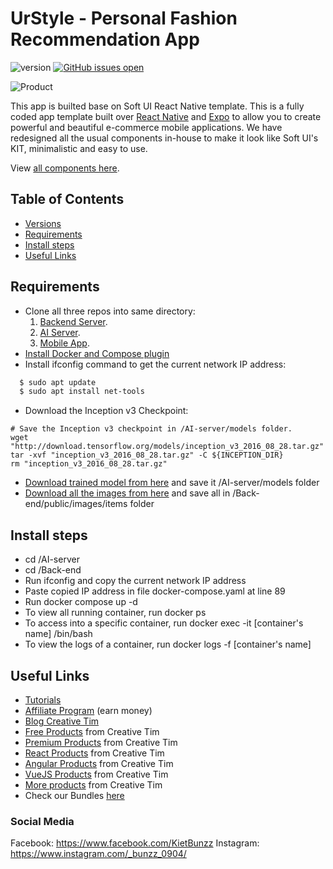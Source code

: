 # UrStyle - Personal Fashion Recommendation App

![version](https://img.shields.io/badge/version-1.0.1-blue.svg)  [![GitHub issues open](https://img.shields.io/github/issues/creativetimofficial/ct-soft-ui-react-native.svg?style=flat)](https://github.com/Capstone-Project-UrStyle/Mobile-app/issues)

![Product](![image](https://github.com/Capstone-Project-UrStyle/Mobile-app/assets/87163945/f1a47eca-4108-4237-b5e4-1d65b4f0c7a8))

This app is builted base on Soft UI React Native template. This is a fully coded app template built over [React Native](https://facebook.github.io/react-native/?ref=creativetim) and [Expo](https://expo.io/?ref=creativetim) to allow you to create powerful and beautiful e-commerce mobile applications. We have redesigned all the usual components in-house to make it look like Soft UI's KIT, minimalistic and easy to use.

View [all components here](https://demos.creative-tim.com/soft-ui-react-native/).

## Table of Contents

* [Versions](#versions)
* [Requirements](#requirements)
* [Install steps](#install-steps)
* [Useful Links](#useful-links)

## Requirements

- Clone all three repos into same directory:
  1. [Backend Server](https://github.com/Capstone-Project-UrStyle/Back-end).
  2. [AI Server](https://github.com/Capstone-Project-UrStyle/AI-server).
  3. [Mobile App](https://github.com/Capstone-Project-UrStyle/Mobile-app).
- [Install Docker and Compose plugin](https://docs.docker.com/compose/install/)
- Install ifconfig command to get the current network IP address:
```sh
  $ sudo apt update
  $ sudo apt install net-tools
```
- Download the Inception v3 Checkpoint:
```shell
# Save the Inception v3 checkpoint in /AI-server/models folder.
wget "http://download.tensorflow.org/models/inception_v3_2016_08_28.tar.gz"
tar -xvf "inception_v3_2016_08_28.tar.gz" -C ${INCEPTION_DIR}
rm "inception_v3_2016_08_28.tar.gz"
```
- [Download trained model from here](https://drive.google.com/drive/folders/0B4Eo9mft9jwoVDNEWlhEbUNUSE0?resourcekey=0-vQg9TMSLKnmPCuuWwl5Ebw) and save it /AI-server/models folder
- [Download all the images from here](https://drive.google.com/file/d/0B4Eo9mft9jwoNm5WR3ltVkJWX0k/view?resourcekey=0-U-30d1POF7IlnAE5bzOzPA) and save all in /Back-end/public/images/items folder

## Install steps

- cd /AI-server
- cd /Back-end
- Run ifconfig and copy the current network IP address
- Paste copied IP address in file docker-compose.yaml at line 89
- Run docker compose up -d
- To view all running container, run docker ps
- To access into a specific container, run docker exec -it [container's name] /bin/bash
- To view the logs of a container, run docker logs -f [container's name]

## Useful Links

- [Tutorials](https://www.youtube.com/channel/UCVyTG4sCw-rOvB9oHkzZD1w)
- [Affiliate Program](https://www.creative-tim.com/affiliates/new) (earn money)
- [Blog Creative Tim](http://blog.creative-tim.com/)
- [Free Products](https://www.creative-tim.com/bootstrap-themes/free) from Creative Tim
- [Premium Products](https://www.creative-tim.com/bootstrap-themes/premium) from Creative Tim
- [React Products](https://www.creative-tim.com/bootstrap-themes/react-themes) from Creative Tim
- [Angular Products](https://www.creative-tim.com/bootstrap-themes/angular-themes) from Creative Tim
- [VueJS Products](https://www.creative-tim.com/bootstrap-themes/vuejs-themes) from Creative Tim
- [More products](https://www.creative-tim.com/bootstrap-themes) from Creative Tim
- Check our Bundles [here](https://www.creative-tim.com/bundles?ref=soft-ui-github-readme)


### Social Media

Facebook: <https://www.facebook.com/KietBunzz>
Instagram: <https://www.instagram.com/_bunzz_0904/>
